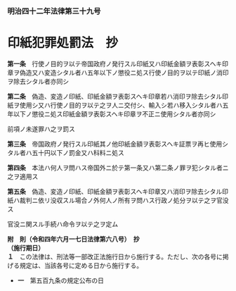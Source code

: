 ### 明治四十二年法律第三十九号  
# 印紙犯罪処罰法　抄  
  
**第一条**　行使ノ目的ヲ以テ帝国政府ノ発行スル印紙又ハ印紙金額ヲ表彰スヘキ印章ヲ偽造又ハ変造シタル者ハ五年以下ノ懲役ニ処ス行使ノ目的ヲ以テ印紙ノ消印ヲ除去シタル者亦同シ  
  
**第二条**　偽造、変造ノ印紙、印紙金額ヲ表彰スヘキ印章若ハ消印ヲ除去シタル印紙ヲ使用シ又ハ行使ノ目的ヲ以テ之ヲ人ニ交付シ、輸入シ若ハ移入シタル者ハ五年以下ノ懲役ニ処ス印紙金額ヲ表彰スヘキ印章ヲ不正ニ使用シタル者亦同シ  
  
前項ノ未遂罪ハ之ヲ罰ス  
  
**第三条**　帝国政府ノ発行スル印紙其ノ他印紙金額ヲ表彰スヘキ証票ヲ再ヒ使用シタル者ハ五十円以下ノ罰金又ハ科料ニ処ス  
  
**第四条**　本法ハ何人ヲ問ハス帝国外ニ於テ第一条又ハ第二条ノ罪ヲ犯シタル者ニ之ヲ適用ス  
  
**第五条**　偽造、変造ノ印紙、印紙金額ヲ表彰スヘキ印章又ハ消印ヲ除去シタル印紙ハ裁判ニ依リ没収スル場合ノ外何人ノ所有ヲ問ハス行政ノ処分ヲ以テ之ヲ官没ス  
  
官没ニ関スル手続ハ命令ヲ以テ之ヲ定ム  
  
**附　則（令和四年六月一七日法律第六八号）　抄**  
**（施行期日）**  
**１**　この法律は、刑法等一部改正法施行日から施行する。ただし、次の各号に掲げる規定は、当該各号に定める日から施行する。  
* **一**　第五百九条の規定公布の日  
  
